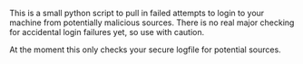This is a small python script to pull in failed attempts to login to your machine from potentially malicious sources.  There is no real major checking for accidental login failures yet, so use with caution.

At the moment this only checks your secure logfile for potential sources.
